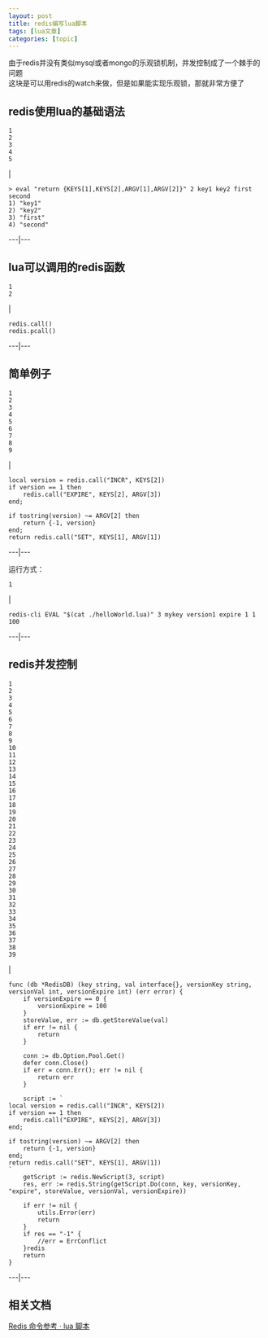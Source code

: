 ```yaml
---
layout: post
title: redis编写lua脚本 
tags: [lua文章]
categories: [topic]
---
```

由于redis并没有类似mysql或者mongo的乐观锁机制，并发控制成了一个棘手的问题  
这块是可以用redis的watch来做，但是如果能实现乐观锁，那就非常方便了

## redis使用lua的基础语法

    
    
    1  
    2  
    3  
    4  
    5  
    

|

    
    
    > eval "return {KEYS[1],KEYS[2],ARGV[1],ARGV[2]}" 2 key1 key2 first second  
    1) "key1"  
    2) "key2"  
    3) "first"  
    4) "second"  
      
  
---|---  
  
## lua可以调用的redis函数

    
    
    1  
    2  
    

|

    
    
    redis.call()  
    redis.pcall()  
      
  
---|---  
  
## 简单例子

    
    
    1  
    2  
    3  
    4  
    5  
    6  
    7  
    8  
    9  
    

|

    
    
    local version = redis.call("INCR", KEYS[2])  
    if version == 1 then  
        redis.call("EXPIRE", KEYS[2], ARGV[3])  
    end;  
      
    if tostring(version) ~= ARGV[2] then  
        return {-1, version}  
    end;  
    return redis.call("SET", KEYS[1], ARGV[1])  
      
  
---|---  
  
运行方式：  

    
    
    1  
    

|

    
    
    redis-cli EVAL "$(cat ./helloWorld.lua)" 3 mykey version1 expire 1 1 100  
      
  
---|---  
  
## redis并发控制

    
    
    1  
    2  
    3  
    4  
    5  
    6  
    7  
    8  
    9  
    10  
    11  
    12  
    13  
    14  
    15  
    16  
    17  
    18  
    19  
    20  
    21  
    22  
    23  
    24  
    25  
    26  
    27  
    28  
    29  
    30  
    31  
    32  
    33  
    34  
    35  
    36  
    37  
    38  
    39  
    

|

    
    
      
    func (db *RedisDB) (key string, val interface{}, versionKey string, versionVal int, versionExpire int) (err error) {  
    	if versionExpire == 0 {  
    		versionExpire = 100  
    	}  
    	storeValue, err := db.getStoreValue(val)  
    	if err != nil {  
    		return  
    	}  
      
    	conn := db.Option.Pool.Get()  
    	defer conn.Close()  
    	if err = conn.Err(); err != nil {  
    		return err  
    	}  
      
    	script := `  
    local version = redis.call("INCR", KEYS[2])  
    if version == 1 then  
        redis.call("EXPIRE", KEYS[2], ARGV[3])  
    end;  
      
    if tostring(version) ~= ARGV[2] then  
        return {-1, version}  
    end;  
    return redis.call("SET", KEYS[1], ARGV[1])  
    `  
    	getScript := redis.NewScript(3, script)  
    	res, err := redis.String(getScript.Do(conn, key, versionKey, "expire", storeValue, versionVal, versionExpire))  
      
    	if err != nil {  
    		utils.Error(err)  
    		return  
    	}  
    	if res == "-1" {  
    		//err = ErrConflict  
    	}redis  
    	return  
    }  
      
  
---|---  
  
## 相关文档

[Redis 命令参考 · lua
脚本](https://redisbook.readthedocs.io/en/latest/feature/scripting.html)